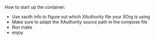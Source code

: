 How to start up the container: 
- Use xauth info to figure out which XAuthority file your XOrg is using
- Make sure to adapt the XAuthority source path in the compose file
- Run make 
- enjoy

